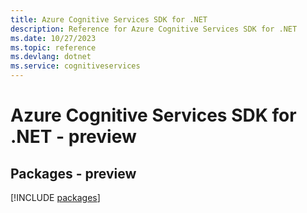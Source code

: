 ```yaml
---
title: Azure Cognitive Services SDK for .NET
description: Reference for Azure Cognitive Services SDK for .NET
ms.date: 10/27/2023
ms.topic: reference
ms.devlang: dotnet
ms.service: cognitiveservices
---
```

# Azure Cognitive Services SDK for .NET - preview
## Packages - preview
[!INCLUDE [packages](cognitive-services-index.md)]
